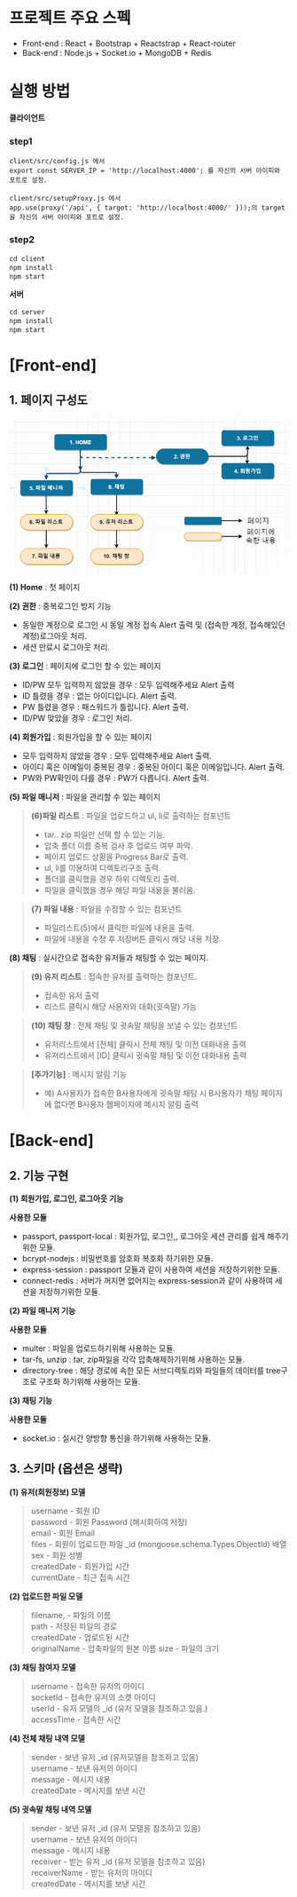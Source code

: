 # 프로젝트 주요 스펙

- Front-end : React + Bootstrap + Reactstrap + React-router
- Back-end : Node.js + Socket.io + MongoDB + Redis

# 실행 방법

**클라이언트**

### step1

```
client/src/config.js 에서
export const SERVER_IP = 'http://localhost:4000'; 를 자신의 서버 아이피와 포트로 설정.

client/src/setupProxy.js 에서
app.use(proxy('/api', { target: 'http://localhost:4000/' }));의 target을 자신의 서버 아이피와 포트로 설정.
```

### step2

```
cd client
npm install
npm start
```

**서버**

```
cd server
npm install
npm start
```

# [Front-end]

## 1. 페이지 구성도

<img src="./client/src/assets/images/page.png">

**(1) Home** : 첫 페이지

**(2) 권한** : 중복로그인 방지 기능

- 동일한 계정으로 로그인 시 동일 계정 접속 Alert 출력 및
  (접속한 계정, 접속해있던 계정)로그아웃 처리.
- 세션 만료시 로그아웃 처리.

**(3) 로그인** : 페이지에 로그인 할 수 있는 페이지

- ID/PW 모두 입력하지 않았을 경우 : 모두 입력해주세요 Alert 출력
- ID 틀렸을 경우 : 없는 아이디입니다. Alert 출력.
- PW 틀렸을 경우 : 패스워드가 틀립니다. Alert 출력.
- ID/PW 맞았을 경우 : 로그인 처리.

**(4) 회원가입** : 회원가입을 할 수 있는 페이지

- 모두 입력하지 않았을 경우 : 모두 입력해주세요 Alert 출력.
- 아이디 혹은 이메일이 중복된 경우 : 중복된 아이디 혹은 이메일입니다. Alert 출력.
- PW와 PW확인이 다를 경우 : PW가 다릅니다. Alert 출력.

**(5) 파일 매니저** : 파일을 관리할 수 있는 페이지

> **(6)파일 리스트** : 파일을 업로드하고 ul, li로 출력하는 컴포넌트
>
> - tar.. zip 파일만 선택 할 수 있는 기능.
> - 압축 폴더 이름 중복 검사 후 업로드 여부 파악.
> - 페이지 업로드 상황을 Progress Bar로 출력.
> - ul, li를 이용하여 디렉토리구조 출력.
> - 폴더를 클릭했을 경우 하위 디렉토리 출력.
> - 파일을 클릭했을 경우 해당 파일 내용을 불러옴.

> **(7) 파일 내용** : 파일을 수정할 수 있는 컴포넌트
>
> - 파일리스트(5)에서 클릭한 파일에 내용을 출력.
> - 파일에 내용을 수정 후 저장버튼 클릭시 해당 내용 저장.

**(8) 채팅** : 실시간으로 접속한 유저들과 채팅할 수 있는 페이지.

> **(9) 유저 리스트** : 접속한 유저를 출력하는 컴포넌트.
>
> - 접속한 유저 출력
> - 리스트 클릭시 해당 사용자와 대화(귓속말) 가능

> **(10) 채팅 창** : 전체 채팅 및 귓속말 채팅을 보낼 수 있는 컴포넌트
>
> - 유저리스트에서 [전체] 클릭시 전체 채팅 및 이전 대화내용 출력
> - 유저리스트에서 [ID] 클릭시 귓속말 채팅 및 이전 대화내용 출력

> **[추가기능]** : 메시지 알림 기능
>
> - 예) A사용자가 접속한 B사용자에게 귓속말 채팅 시 B사용자가 채팅 페이지에 없다면 B사용자 웹페이지에 메시지 알림 출력

# [Back-end]

## 2. 기능 구현

**(1) 회원가입, 로그인, 로그아웃 기능**

**사용한 모듈**

- passport, passport-local : 회원가입, 로그인,, 로그아웃 세션 관리를 쉽게 해주기 위한 모듈.
- bcrypt-nodejs : 비밀번호를 암호화 복호화 하기위한 모듈.
- express-session : passport 모듈과 같이 사용하여 세션을 저장하기위한 모듈.
- connect-redis : 서버가 꺼지면 없어지는 express-session과 같이 사용하여 세션을 저장하기위한 모듈.

**(2) 파일 매니저 기능**

**사용한 모듈**

- multer : 파일을 업로드하기위해 사용하는 모듈.
- tar-fs, unzip : tar, zip파일을 각각 압축해제하기위해 사용하는 모듈.
- directory-tree : 해당 경로에 속한 모든 서브디렉토리와 파일들의 데이터를 tree구조로 구조화 하기위해 사용하는 모듈.

**(3) 채팅 기능**

**사용한 모듈**

- socket.io : 실시간 양방향 통신을 하기위해 사용하는 모듈.

## 3. 스키마 (옵션은 생략)

**(1) 유저(회원정보) 모델**

> username - 회원 ID  
> password - 회원 Password (해시화하여 저장)  
> email - 회원 Email  
> files - 회원이 업로드한 파일 \_id (mongoose.schema.Types.ObjectId) 배열  
> sex - 회원 성별  
> createdDate - 회원가입 시간  
> currentDate - 최근 접속 시간

**(2) 업로드한 파일 모델**

> filename, - 파일의 이름  
> path - 저장된 파일의 경로  
> createdDate - 업로드된 시간  
> originalName - 압축파일의 원본 이름
> size - 파일의 크기

**(3) 채팅 참여자 모델**

> username - 접속한 유저의 아이디  
> socketId - 접속한 유저의 소켓 아이디  
> userId - 유저 모델의 \_id (유저 모델을 참조하고 있음.)  
> accessTime - 접속한 시간

**(4) 전체 채팅 내역 모델**

> sender - 보낸 유저 \_id (유저모델을 참조하고 있음)  
> username - 보낸 유저의 아이디  
> message - 메시지 내용  
> createdDate - 메시지를 보낸 시간

**(5) 귓속말 채팅 내역 모델**

> sender - 보낸 유저 \_id (유저 모델을 참조하고 있음)  
> username - 보낸 유저의 아이디  
> message - 메시지 내용  
> receiver - 받는 유저 \_id (유저 모델을 참조하고 있음)  
> receiverName - 받는 유저의 아이디  
> createdDate - 메시지를 보낸 시간
